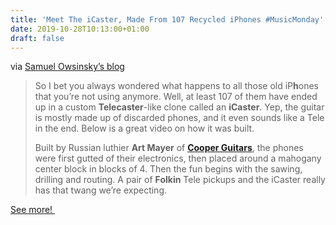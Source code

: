 ```yaml
---
title: 'Meet The iCaster, Made From 107 Recycled iPhones #MusicMonday'
date: 2019-10-28T10:13:00+01:00
draft: false
---
```


via [Samuel Owsinsky’s blog](https://bobbyowsinskiblog.com/2019/10/22/icaster/)

> So I bet you always wondered what happens to all those old iP**h**ones that you’re not using anymore. Well, at least 107 of them have ended up in a custom **Telecaster**\-like clone called an **iCaster**. Yep, the guitar is mostly made up of discarded phones, and it even sounds like a Tele in the end. Below is a great video on how it was built.
> 
> Built by Russian luthier **Art Mayer** of **[Cooper Guitars](https://www.instagram.com/copperguitars/)**, the phones were first gutted of their electronics, then placed around a mahogany center block in blocks of 4. Then the fun begins with the sawing, drilling and routing. A pair of **Folkin** Tele pickups and the iCaster really has that twang we’re expecting.

[See more! ](https://bobbyowsinskiblog.com/2019/10/22/icaster/)